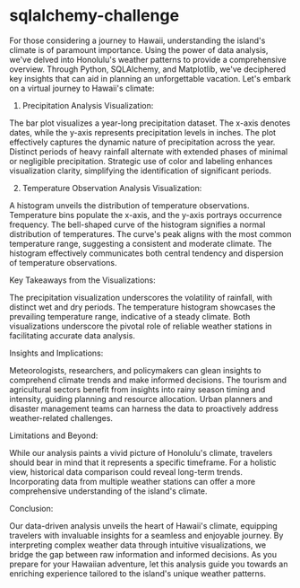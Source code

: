 # sqlalchemy-challenge
For those considering a journey to Hawaii, understanding the island's climate is of paramount importance. Using the power of data analysis, we've delved into Honolulu's weather patterns to provide a comprehensive overview. Through Python, SQLAlchemy, and Matplotlib, we've deciphered key insights that can aid in planning an unforgettable vacation. Let's embark on a virtual journey to Hawaii's climate:

1. Precipitation Analysis Visualization:

The bar plot visualizes a year-long precipitation dataset.
The x-axis denotes dates, while the y-axis represents precipitation levels in inches.
The plot effectively captures the dynamic nature of precipitation across the year.
Distinct periods of heavy rainfall alternate with extended phases of minimal or negligible precipitation.
Strategic use of color and labeling enhances visualization clarity, simplifying the identification of significant periods.

2. Temperature Observation Analysis Visualization:

A histogram unveils the distribution of temperature observations.
Temperature bins populate the x-axis, and the y-axis portrays occurrence frequency.
The bell-shaped curve of the histogram signifies a normal distribution of temperatures.
The curve's peak aligns with the most common temperature range, suggesting a consistent and moderate climate.
The histogram effectively communicates both central tendency and dispersion of temperature observations.

Key Takeaways from the Visualizations:

The precipitation visualization underscores the volatility of rainfall, with distinct wet and dry periods.
The temperature histogram showcases the prevailing temperature range, indicative of a steady climate.
Both visualizations underscore the pivotal role of reliable weather stations in facilitating accurate data analysis.

Insights and Implications:

Meteorologists, researchers, and policymakers can glean insights to comprehend climate trends and make informed decisions.
The tourism and agricultural sectors benefit from insights into rainy season timing and intensity, guiding planning and resource allocation.
Urban planners and disaster management teams can harness the data to proactively address weather-related challenges.

Limitations and Beyond:

While our analysis paints a vivid picture of Honolulu's climate, travelers should bear in mind that it represents a specific timeframe. For a holistic view, historical data comparison could reveal long-term trends. Incorporating data from multiple weather stations can offer a more comprehensive understanding of the island's climate.

Conclusion:

Our data-driven analysis unveils the heart of Hawaii's climate, equipping travelers with invaluable insights for a seamless and enjoyable journey. By interpreting complex weather data through intuitive visualizations, we bridge the gap between raw information and informed decisions. As you prepare for your Hawaiian adventure, let this analysis guide you towards an enriching experience tailored to the island's unique weather patterns.